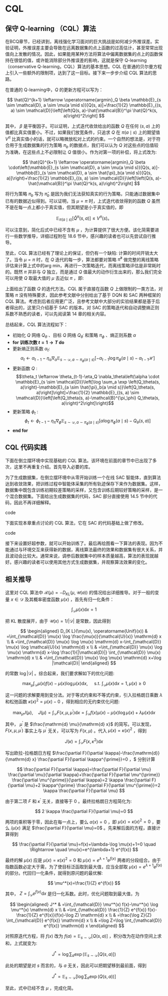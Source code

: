 

<!--
 * @version:
 * @Author:  StevenJokess（蔡舒起） https://github.com/StevenJokess
 * @Date: 2023-09-14 01:37:46
 * @LastEditors:  StevenJokess（蔡舒起） https://github.com/StevenJokess
 * @LastEditTime: 2023-10-02 16:41:53
 * @Description:
 * @Help me: make friends by a867907127@gmail.com and help me get some “foreign” things or service I need in life; 如有帮助，请资助，失业3年了。![支付宝收款码](https://github.com/StevenJokess/d2rl/blob/master/img/%E6%94%B6.jpg)
 * @TODO::
 * @Reference:
-->
# CQL

## 保守 Q-learning （CQL）算法

在BCQ章节，已经讲到，离线强化学习面对的巨大挑战是如何减少外推误差。实验证明，外推误差主要会导致在远离数据集的点上函数的过高估计，甚至常常出现值向上发散的情况。因此，如果能用某种方法将算法中偏离数据集的点上的函数保持在很低的值，或许能消除部分外推误差的影响，这就是保守 Q-learning（conservative Q-learning，CQL）算法的基本思想。CQL 在普通的贝尔曼方程上引入一些额外的限制项，达到了这一目标。接下来一步步介绍 CQL 算法的思路。

在普通的 Q-learning中，$Q$ 的更新方程可以写为：

$$
\hat{Q}^{k+1} \leftarrow \operatorname{argmin}_Q \beta \mathbb{E}_{s \sim \mathcal{D}, a \sim \mu(a \mid s)}[Q(s, a)]+\frac{1}{2} \mathbb{E}_{(s, a) \sim \mathcal{D}}\left[\left(Q(s, a)-\hat{\mathcal{B}}^\pi \hat{Q}^k(s, a)\right)^2\right]
$$

其中， $\beta$ 是平衡因子。可以证明，上式迭代收敛给出的函数 $Q$ 在任何 $(s, a)$ 上的值都比真实值要小。不过，如果我们放宽条件，只追求 $Q$ 在 $\pi(a \mid s)$ 上的期望值 $V^\pi$ 比真实值小的话，就可以略微放松对上式的约束。一个自然的想法是，对于符合用于生成数据集的行为策略 $\pi_b$ 的数据点，我们可以认为 $Q$ 对这些点的估值较为准确，在这些点上不必限制让 $Q$ 值很小。作为对第一项的补偿，将上式改为:

$$
\hat{Q}^{k+1} \leftarrow \operatorname{argmin}_Q \beta \cdot\left(\mathbb{E}_{s \sim \mathcal{D}, a \sim \mu(a \mid s)}[Q(s, a)]-\mathbb{E}_{s \sim \mathcal{D}, a \sim \hat{\pi}_b(a \mid s)}[Q(s, a)]\right)+\frac{1}{2} \mathbb{E}_{(s, a) \sim \mathcal{D}}\left[\left(Q(s, a)-\hat{\mathcal{B}}^\pi \hat{Q}^k(s, a)\right)^2\right]
$$

将行为策略 $\pi_b$ 写为 $\hat{\pi}_b$ 是因为我们无法获知真实的行为策略，只能通过数据集中
已有的数据近似得到。可以证明，当 $\mu=\pi$ 时，上式迭代收敛得到的函数 $Q$ 虽然
不是在每一点上都小于真实值，但其期望是小于真实值的，即

$$
\mathbb{E}_{\pi(a \mid s)}\left[\hat{Q}^\pi(s, a)\right] \leq V^\pi(s) 。
$$

可以注意到，简化后式中已经不含有 $\mu$ ，为计算提供了很大方便。该化简需要进行一些数学推导，详细过程附在 18.6 节中，感兴趣的读者也可以先尝试自行推导。

至此，CQL 算法已经有了理论上的保证，但仍有一个缺陷: 计算的时间开销太大 了。当令 $\mu=\pi$ 时，在 $Q$ 迭代的每一步，算法都要对策略 $\hat{\pi}^k$ 做完整的离线策略评估来计算上式中的arg min，再进行一次策略迭代，而离线策略评估是非常耗时的。既然 $\pi$ 并非与 $Q$ 独立，而是通过 $Q$ 值最大的动作衍生出来的，那么我们完全可以用使 $Q$ 取最大值的 $\mu$ 去近似 $\pi$ ，即:

上面给出了函数 $Q$ 的迭代方法。CQL 属于直接在函数 $Q$ 上做限制的一类方法，对策略 $\pi$ 没有特殊要求，因此参考文献中分别给出了基于 DQN 和 SAC 两种框架的 CQL 算法。考虑到后者应用更广泛，且参考文献中大部分的实验结果都是基于后者得出的，这里只介绍基于 SAC 的版本。对 SAC 的策略迭代和自动调整熵正则系数不熟悉的读者，可以先阅读第 14 章的相关内容。

总结起来，CQL 算法流程如下：

- 初始化 $Q$ 网络 $Q_\theta$ 、目标 $Q$ 网络 $Q_{\theta^{\prime}}$ 和策略 $\pi_\phi$ 、熵正则系数 $\alpha$
- **for 训练次数 $t=1 \rightarrow T$ do**
- 更新熵正则系数 $\alpha_t$: $$\alpha_t \leftarrow \alpha_{t-1}-\eta_\alpha \nabla_\alpha \mathbb{E}_{s \sim \mathcal{D}, a \sim \pi_\phi(a \mid s)}\left[-\alpha_{t-1} \log \pi_\phi(a \mid s)-\alpha_{t-1} \mathcal{H}\right]$$
- 更新函数 $Q$ : $$\theta_t \leftarrow \theta_{t-1}-\eta_Q \nabla_\theta\left(\alpha \cdot \mathbb{E}_{s \sim \mathcal{D}}\left[\log \sum_a \exp \left(Q_\theta(s, a)\right)-\mathbb{E}_{a \sim \hat{\pi}_b(a \mid s)}\left[Q_\theta(s, a)\right]\right]+\frac{1}{2} \mathbb{E}_{(s, a) \sim \mathcal{D}}\left[\left(Q_\theta(s, a)-\mathcal{B}^{\pi_\phi} Q_\theta(s, a)\right)^2\right]\right)$$
- 更新策略 $\phi_t$ :$$\phi_t \leftarrow \phi_{t-1}-\eta_\pi \nabla_\phi \mathbb{E}_{s \sim \mathcal{D}, a \sim \pi_\phi(a \mid s)}\left[\alpha \log \pi_\phi(a \mid s)-Q_\theta(s, a)\right]$$
- **end for**


## CQL 代码实践

下面在倒立摆环境中实现基础的 CQL 算法。该环境在前面的章节中已出现了多次，这里不再重复介绍。首先导入必要的库。

为了生成数据集，在倒立摆环境中从零开始训练一个在线 SAC 智能体，直到算法达到收敛效果，把训练过程中智能体采集的所有轨迹保存下来作为数据集。这样，数据集中既包含训练初期较差策略的采样，又包含训练后期较好策略的采样，是一个混合数据集。下面给出生成数据集的代码，SAC 部分直接使用 14.5 节中的代码，因此不再详细解释。

code

下面实现本章重点讨论的 CQL 算法，它在 SAC 的代码基础上做了修改。

code

接下来设置好超参数，就可以开始训练了。最后再绘图看一下算法的表现。因为不能通过与环境交互来获得新的数据，离线算法最终的效果和数据集有很大关系，并且波动会比较大。通常来说，调参后数据集中的样本质量越高，算法的表现就越好。感兴趣的读者可以使用其他方式生成数据集，并观察算法效果的变化。

## 相关推导

这里对 CQL 算法中 $\mathcal{R}(\mu)=-D_{K L}(\mu, \mathcal{U}(a))$ 的情况给出详细推导。对于一般的变量 $x \in \mathcal{D}$ 及其概率密度函数 $\mu(x)$ ，首先有归一化条件：

$$
\int_{\mathcal{D}} \mu(x) \mathrm{d} x=1
$$

把 $\mathrm{KL}$ 散度展开，由于 $\mathcal{U}(x)=1 /|\mathcal{D}|$ 是常数，因此得到

$$
\begin{aligned}
D_{K L}(\mu(x), \operatorname{Unif}(x)) & =\int_{\mathcal{D}} \mu(x) \log \frac{\mu(x)}{\mathcal{U}(x)} \mathrm{d} x \\
& =\int_{\mathcal{D}} \mu(x) \log \mu(x) \mathrm{d} x-\int_{\mathcal{D}} \mu(x) \log \mathcal{U}(x) \mathrm{d} x \\
& =\int_{\mathcal{D}} \mu(x) \log \mu(x) \mathrm{d} x-\log \frac{1}{|\mathcal{D}|} \int_{\mathcal{D}} \mu(x) \mathrm{d} x \\
& =\int_{\mathcal{D}} \mu(x) \log \mu(x) \mathrm{d} x+\log |\mathcal{D}|
\end{aligned}
$$

的常数 $\log |\mathcal{D}|$ 。综合起来，我们要求解如下的优化问题:

$$
\max _\mu \int_{\mathcal{D}} \mu(x) f(x)-\mu(x) \log \mu(x) \mathrm{d} x, \quad \text { s.t. } \int_{\mathcal{D}} \mu(x) \mathrm{d} x=1, \mu(x) \geq 0
$$

这一问题的求解要用到变分法。对于等式约束和不等式约束，引入拉格朗日乘数 $\lambda$ 和松弛函数 $\kappa(x)^2=\mu(x)-0$ ，得到相应的无约束优化问题:

$$
\max _\mu J(\mu), \quad J(\mu)=\int_{\mathcal{D}} F\left(x, \mu, \mu^{\prime}\right) \mathrm{d} x=\int_{\mathcal{D}} f(x) \mu(x)-\mu(x) \log \mu(x)+\lambda \mu(x) \mathrm{d} x
$$

其中， $\mu^{\prime}$ 是 $\frac{\mathrm{d} \mu}{\mathrm{d} x}$ 的简写。可以发现， $F\left(x, \mu, \mu^{\prime}\right)$ 事实上与 $\mu^{\prime}$ 无关，可以写为 $F(x, \mu)$ 。代入 $\mu(x)=\kappa(x)^2$ ，得到

$$
J(\kappa)=\int_{\mathcal{D}} F\left(x, \kappa^2\right) \mathrm{d} x
$$

写出欧拉-拉格朗日方程 $\frac{\partial F}{\partial \kappa}-\frac{\mathrm{d}}{\mathrm{d} x} \frac{\partial F}{\partial \kappa^{\prime}}=0 ，$ 分别计算

$$
\frac{\partial F}{\partial \kappa}=\frac{\partial F}{\partial \mu} \frac{\partial \mu}{\partial \kappa}+\frac{\partial F}{\partial \mu^{\prime}} \frac{\partial \mu^{\prime}}{\partial \kappa}=2 \kappa \frac{\partial F}{\partial \mu}+2 \kappa^{\prime} \frac{\partial F}{\partial \mu^{\prime}}=2 \kappa \frac{\partial F}{\partial \mu}
$$

由于第二项 $F$ 和 $\kappa^{\prime}$ 无关，直接等于 0 。最终拉格朗日方程简化为:

$$
2 \kappa \frac{\partial F}{\partial \mu}=0
$$

两项的乘积等于零，因此在每一点上，要么 $\alpha(x)=0$ ，即 $\mu(x)=\kappa(x)^2=0$ ，要么 $/ \mu(x)$ 满足 $\frac{\partial F}{\partial \mu}=0$ 。先来解后面的方程，直接计算得到

$$
\frac{\partial F}{\partial \mu}=f(x)+\lambda-\log \mu(x)+1=0 \quad \Rightarrow \quad \mu(x)=e^{\lambda+1} e^{f(x)}
$$

最终的解 $\mu(x)$ 应是 $\mu(x)=\kappa(x)^2=0$ 和 $\mu(x)=e^{\lambda+1} e^{f(x)}$ 两者的分段组合。由于指数函数必定大于需，为了使目标泛函取到最大值，应当全部取 $\mu(x)=e^{\lambda+1} e^{f(x)}$ 的部分。代回归一化条件，就得到原问题的最优解:

$$
\mu^*(x)=\frac{1}{Z} e^{f(x)}
$$

其中， $Z=\int_{\mathcal{D}} e^{f(x)} \mathrm{d} x$ 是归一化系数。此时，优化问题取到最大值，为

$$
\begin{aligned}
J^* & =\int_{\mathcal{D}} \mu^*(x) f(x)-\mu^*(x) \log \mu^*(x) \mathrm{d} x \\
& =\int_{\mathcal{D}} \frac{1}{Z} e^{f(x)} f(x)-\frac{1}{Z} e^{f(x)}(f(x)-\log Z) \mathrm{d} x \\
& =\frac{\log Z}{Z} \int_{\mathcal{D}} e^{f(x)} \mathrm{d} x \\
& =\log Z=\log \int_{\mathcal{D}} e^{f(x)} \mathrm{d} x
\end{aligned}
$$

对照原迭代方程，将 $f(x)$ 改为 $f(a)=\mathbb{E}_{s \sim \mathcal{D}}[Q(s, a)]$ ，积分改为在动作空间上求和，上式就变为:

$$
J^*=\log \sum_a \exp \left(\mathbb{E}_{s \sim \mathcal{D}}[Q(s, a)]\right)
$$

此处的期望是对 $s$ 而言的，与 $a$ 无关，因此可以把期望移到最前面，得到

$$
J^*=\mathbb{E}_{s \sim \mathcal{D}}\left[\log \sum_a \exp (Q(s, a))\right]
$$

至此，式中已经不含 $\mu$ ，完成化简。

[1]: https://hrl.boyuai.com/chapter/3/%E7%A6%BB%E7%BA%BF%E5%BC%BA%E5%8C%96%E5%AD%A6%E4%B9%A0/#186-%E6%89%A9%E5%B1%95%E9%98%85%E8%AF%BB
[2]: TODO:https://zhuanlan.zhihu.com/p/496103195
